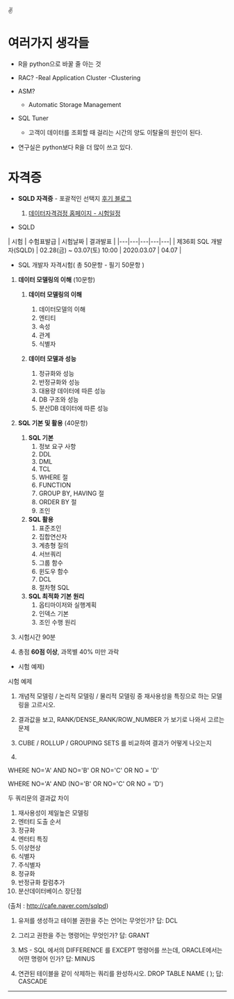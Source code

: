 :v:
# 여러가지 생각들

- R을 python으로 바꿀 줄 아는 것
- RAC?
    -Real Application Cluster
    -Clustering
- ASM?
    - Automatic Storage Management

- SQL Tuner
    - 고객이 데이터를 조회할 때 걸리는 시간의 양도 이탈율의 원인이 된다.

- 연구실은 python보다 R을 더 많이 쓰고 있다.


# **자격증**

- **SQLD 자격증**
        - 포괄적인 선택지
        [후기 블로그](https://inzoon.tistory.com/2)

    1. [데이터자격검정 홈페이지 - 시험일정](https://www.dataq.or.kr/www/accept/schedule.do)
- SQLD

| 시험 | 수험표발급 | 시험날짜 | 결과발표 |
|---|---|---|---|---|
| 제36회 SQL 개발자(SQLD) | 02.28(금) ~ 03.07(토) 10:00 | 2020.03.07 | 04.07 |

- SQL 개발자 자격시험( 총 50문항 - 필기 50문항 )
1. **데이터 모델링의 이해** (10문항)
    1. **데이터 모델링의 이해**
        1. 데이터모델의 이해
        1. 엔티티
        1. 속성
        1. 관계
        1. 식별자

    1. **데이터 모델과 성능**
        1. 정규화와 성능
        1. 반정규화와 성능
        1. 대용량 데이터에 따른 성능
        1. DB 구조와 성능
        1. 분산DB 데이터에 따른 성능


1. **SQL 기본 및 활용** (40문항)
    1. **SQL 기본**
        1. 정보 요구 사항
        1. DDL
        1. DML
        1. TCL
        1. WHERE 절
        1. FUNCTION
        1. GROUP BY, HAVING 절
        1. ORDER BY 절
        1. 조인
    1. **SQL 활용**
        1. 표준조인
        1. 집합연산자
        1. 계층형 질의
        1. 서브쿼리
        1. 그룹 함수
        1. 윈도우 함수
        1. DCL
        1. 절차형 SQL
    1. **SQL 최적화 기본 원리**
        1. 옵티마이저와 실행계획
        1. 인덱스 기본
        1. 조인 수행 원리
1. 시험시간 90분
1. 총점 **60점 이상**, 과목별 40% 미만 과락

- 시험 예제)

시험 예제

1) 개념적 모델링 /  논리적 모델링 / 물리적 모델링 중 재사용성을 특징으로 하는 모델링을 고르시오.


2) 결과값을 보고,  RANK/DENSE_RANK/ROW_NUMBER 가 보기로 나와서 고르는 문제

3) CUBE / ROLLUP / GROUPING SETS 를 비교하여 결과가 어떻게 나오는지

4)

WHERE NO='A' AND NO='B' OR NO='C' OR NO = 'D'

WHERE NO='A' AND (NO='B' OR NO='C' OR NO = 'D')

두 쿼리문의 결과값 차이

1. 재사용성이 제일높은 모델링 
2. 엔터티 도출 순서
3. 정규화
4. 엔터티 특징
5. 이상현상
6. 식별자
7. 주식별자
8. 정규화
9. 반정규화 칼럼추가
10. 분산데이터베이스 장단점

(출처 : http://cafe.naver.com/sqlpd)



1) 유저를 생성하고 테이블 권한을 주는 언어는 무엇인가? 답: DCL

2) 그리고 권한을 주는 명령어는 무엇인가? 답: GRANT

3) MS - SQL 에서의 DIFFERENCE 를 EXCEPT 명령어를 쓰는데, ORACLE에서는 어떤 명령어 인가? 답: MINUS

4) 연관된 테이블을 같이 삭제하는 쿼리를 완성하시오.  DROP TABLE NAME (        );        답: CASCADE


---

